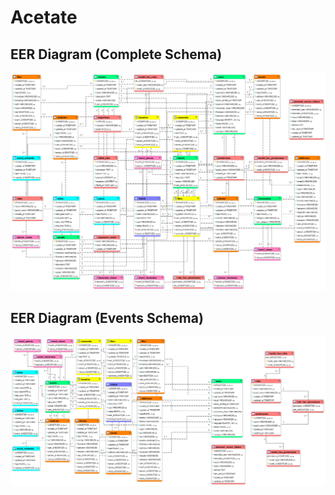 # Acetate

## EER Diagram (Complete Schema)

![Image](EERDiagramAll.png)

## EER Diagram (Events Schema)

![Image](EERDiagramEvents.png)

